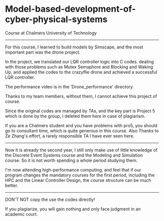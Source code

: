 # Model-based-development-of-cyber-physical-systems
Course at Chalmers University of Technology

---

For this course, I learned to build models by Simscape, and the most important part was the drone project. 

In the project, we translated our LQR controller logic into C codes.  dealing with those problems such as Mutex Semaphore and Blocking and Waking Up, and applied the codes to the crazyflie drone and achieved a successful LQR controller.

The performance video is in the 'Drone_performance' directory.

Thanks to my team members, without them, I cannot achieve this project of course.

Since the original codes are managed by TAs, and the key part is Project 5 which is done by the group, I deleted them here in case of plagiarism.

If you are a Chalmers student and you have problems with pro5, you should go to consultant time, which is quite generous in this course. Also Thanks to Ze Zhang's effort, a rarely responsible TA I have ever seen here.

---

Now it is already the second year, I still only make use of little knowledge of the Discrete Event Systems course and the Modeling and Simulation course. So it is not worth spending a whole period studying them.

I'm now attending high-performance computing, and feel that if our program changes the mandatory courses for the first period, including the HPC and the Linear Controller Design, the course structure can be much better.

---
DON'T NOT copy the use the codes directly!


If you plagiarize, you will gain nothing and only face judgment in an academic court.
